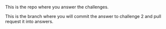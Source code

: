This is the repo where you answer the challenges.

This is the branch where you will commit the answer to challenge 2 and pull request it into answers.
